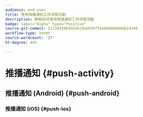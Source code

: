 ```yaml
---
audience: end-user
title: 使用推播通知工作流程活動
description: 瞭解如何使用推播通知工作流程活動
badge: label="Alpha" type="Positive"
source-git-commit: 2172d159b9d43b18ebb56f5bbbb806884db14346
workflow-type: tm+mt
source-wordcount: '27'
ht-degree: 44%

---
```



# 推播通知 {#push-activity}

## 推播通知 (Android) {#push-android}

### 推播通知 (iOS) {#push-ios}

